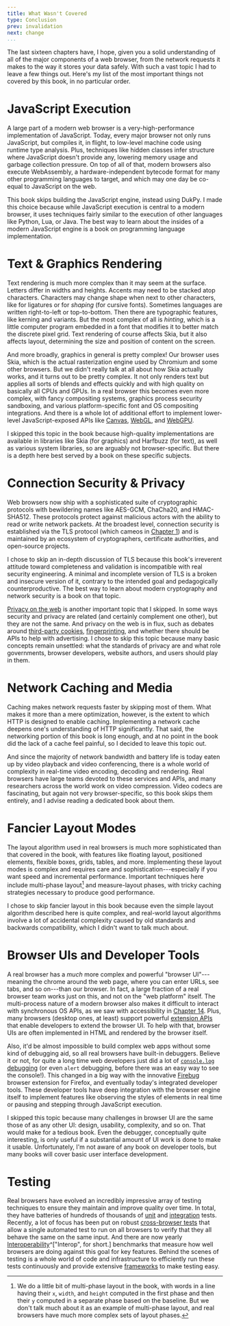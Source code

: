 ```yaml
---
title: What Wasn't Covered
type: Conclusion
prev: invalidation
next: change 
...
```


The last sixteen chapters have, I hope, given you a solid understanding
of all of the major components of a web browser, from the network
requests it makes to the way it stores your data safely. With
such a vast topic I had to leave a few things out. Here's my list of
the most important things not covered by this book, in no particular
order.

JavaScript Execution
====================

A large part of a modern web browser is a very-high-performance
implementation of JavaScript. Today, every major browser not only runs
JavaScript, but compiles it, in flight, to low-level machine code
using runtime type analysis. Plus, techniques like hidden classes
infer structure where JavaScript doesn't provide any, lowering memory
usage and garbage collection pressure. On top of all of that, modern
browsers also execute WebAssembly, a hardware-independent bytecode format
for many other programming languages to target, and which may one day be co-equal
to JavaScript on the web.

This book skips building the JavaScript engine, instead using DukPy. I
made this choice because while JavaScript execution is central to a
modern browser, it uses techniques fairly similar to the execution of
other languages like Python, Lua, or Java. The best way to learn about
the insides of a modern JavaScript engine is a book on programming
language implementation.

Text & Graphics Rendering
=========================

Text rendering is much more complex than it may seem at the surface.
Letters differ in widths and heights. Accents may need to be stacked
atop characters. Characters may change shape when next to other
characters, like for ligatures or for *shaping* (for cursive fonts).
Sometimes languages are written right-to-left or top-to-bottom. Then
there are typographic features, like kerning and variants. But the
most complex of all is *hinting*, which is a little computer program
embedded in a font that modifies it to better match the discrete pixel
grid. Text rendering of course affects Skia, but it also affects
layout, determining the size and position of content on the screen.

And more broadly, graphics in general is pretty complex! Our
browser uses Skia, which is the actual rasterization engine used by Chromium
and some other browsers. But we didn't really talk at all about how
Skia actually works, and it turns out to be pretty complex. It not
only renders text but applies all sorts of blends and effects quickly
and with high quality on basically all CPUs and GPUs. In a real
browser this becomes even more complex, with fancy compositing
systems, graphics process security sandboxing, and various
platform-specific font and OS compositing integrations. And there is a
whole lot of additional effort to implement lower-level
JavaScript-exposed APIs like [Canvas], [WebGL], and [WebGPU].

[Canvas]: https://developer.mozilla.org/en-US/docs/Web/API/Canvas_API
[WebGL]: https://developer.mozilla.org/en-US/docs/Web/API/WebGL_API
[WebGPU]: https://developer.mozilla.org/en-US/docs/Web/API/WebGPU_API

I skipped this topic in the book because high-quality implementations
are available in libraries like Skia (for graphics) and Harfbuzz (for
text), as well as various system libraries, so are arguably not
browser-specific. But there is a depth here best served by a book on
these specific subjects.

Connection Security & Privacy
=============================

Web browsers now ship with a sophisticated suite of cryptographic
protocols with bewildering names like AES-GCM, ChaCha20, and
HMAC-SHA512. These protocols protect against malicious actors with the
ability to read or write network packets. At the broadest
level, connection security is established via the TLS protocol (which
cameos in [Chapter 1](http.md)) and is maintained by an ecosystem of
cryptographers, certificate authorities, and open-source projects.

I chose to skip an in-depth discussion of TLS because this book's
irreverent attitude toward completeness and validation is incompatible
with real security engineering. A minimal and incomplete version of
TLS is a broken and insecure version of it, contrary to the intended
goal and pedagogically counterproductive. The best way to learn about
modern cryptography and network security is a book on that topic.

[Privacy on the web][privacy] is another important topic that I
skipped. In some ways security and privacy are related (and certainly
complement one other), but they are not the same. And privacy on the
web is in flux, such as debates around [third-party cookies][tpc],
[fingerprinting], and whether there should be APIs to help with
advertising. I chose to skip this topic because many basic concepts
remain unsettled: what the standards of privacy are and what role
governments, browser developers, website authors, and users should
play in them.

[privacy]: https://developer.mozilla.org/en-US/docs/Web/Privacy

[tpc]: https://developer.mozilla.org/en-US/docs/Web/HTTP/Cookies#third-party_cookies

[fingerprinting]: https://developer.mozilla.org/en-US/docs/Glossary/Fingerprinting

Network Caching and Media
=========================

Caching makes network requests faster by skipping most of them. What
makes it more than a mere optimization, however, is the extent to
which HTTP is designed to enable caching. Implementing a network cache
deepens one's understanding of HTTP significantly. That said, the
networking portion of this book is long enough, and at no point in the
book did the lack of a cache feel painful, so I decided to leave this
topic out.

And since the majority of network bandwidth and battery life is today
eaten up by video playback and video conferencing, there is a whole
world of complexity in real-time video encoding, decoding and
rendering. Real browsers have large teams devoted to these services
and APIs, and many researchers across the world work on video
compression. Video codecs are fascinating, but again not very
browser-specific, so this book skips them entirely, and I advise
reading a dedicated book about them.

Fancier Layout Modes
====================

The layout algorithm used in real browsers is much more sophisticated
than that covered in the book, with features like floating layout,
positioned elements, flexible boxes, grids, tables, and more.
Implementing these layout modes is complex and requires care and
sophistication---especially if you want speed and incremental
performance. Important techniques here include multi-phase
layout[^text] and measure-layout phases, with tricky caching
strategies necessary to produce good performance.

I chose to skip fancier layout in this book because even the simple
layout algorithm described here is quite complex, and real-world
layout algorithms involve a lot of accidental complexity caused by old
standards and backwards compatibility, which I didn't want to talk
much about.

[^text]: We do a little bit of multi-phase layout in the book, with
    words in a line having their `x`, `width`, and `height` computed
    in the first phase and then their `y` computed in a separate phase
    based on the baseline. But we don't talk much about it as an
    example of multi-phase layout, and real browsers have much more
    complex sets of layout phases.

Browser UIs and Developer Tools
===============================

A real browser has a *much* more complex and powerful "browser
UI"---meaning the chrome around the web page, where you can enter
URLs, see tabs, and so on---than our browser. In fact, a large
fraction of a real browser team works just on this, and not on the
"web platform" itself. The multi-process nature of a modern browser
also makes it difficult to interact with synchronous OS APIs, as we
saw with accessibility in [Chapter
14](accessibility.md#the-accessibility-tree). Plus, many browsers
(desktop ones, at least) support powerful [extension
APIs](https://en.wikipedia.org/wiki/Browser_extension) that enable
developers to extend the browser UI. To help with that, browser UIs
are often implemented in HTML and rendered by the browser itself.

Also, it'd be almost impossible to build complex web apps without some
kind of debugging aid, so all real browsers have built-in debuggers.
Believe it or not, for quite a long time web developers just did a
lot of [`console.log` debugging][printf] (or even `alert` debugging,
before there was an easy way to see the console!). This changed in a big
way with the innovative [Firebug] browser extension for Firefox, and
eventually today's integrated developer tools. These developer tools have
deep integration with the browser engine itself to implement features like
observing the styles of elements in real time or pausing and stepping
through JavaScript execution.

[printf]: https://en.wikipedia.org/wiki/Debugging#printf_debugging
[firebug]: https://en.wikipedia.org/wiki/Firebug_(software)

I skipped this topic because many challenges in browser UI are the
same those of as any other UI: design, usability, complexity, and so
on. That would make for a tedious book. Even the debugger,
conceptually quite interesting, is only useful if a substantial amount
of UI work is done to make it usable. Unfortunately, I'm not aware of
any book on developer tools, but many books will cover basic user
interface development.

Testing
=======

Real browsers have evolved an incredibly impressive array of testing
techniques to ensure they maintain and improve quality over time. In total,
they have batteries of hundreds of thousands of [unit] and [integration] tests.
Recently, a lot of focus has been put on robust
[cross-browser tests](https://wpt.fyi) that allow a single automated test
to run on all browsers to verify that they all behave the same on the same
input. And there are now yearly [Interoperability]^["Interop", for short.]
benchmarks that measure how well browsers are doing against this goal for
key features. Behind the scenes of testing is a whole world of code and
infrastructure to efficiently run these tests continuously and provide
extensive [frameworks][testing-features] to make testing easy.

[unit]: https://en.wikipedia.org/wiki/Unit_testing
[integration]: https://en.wikipedia.org/wiki/Integration_testing
[interoperability]: https://wpt.fyi/interop-2023
[testing-features]: https://web-platform-tests.org/
